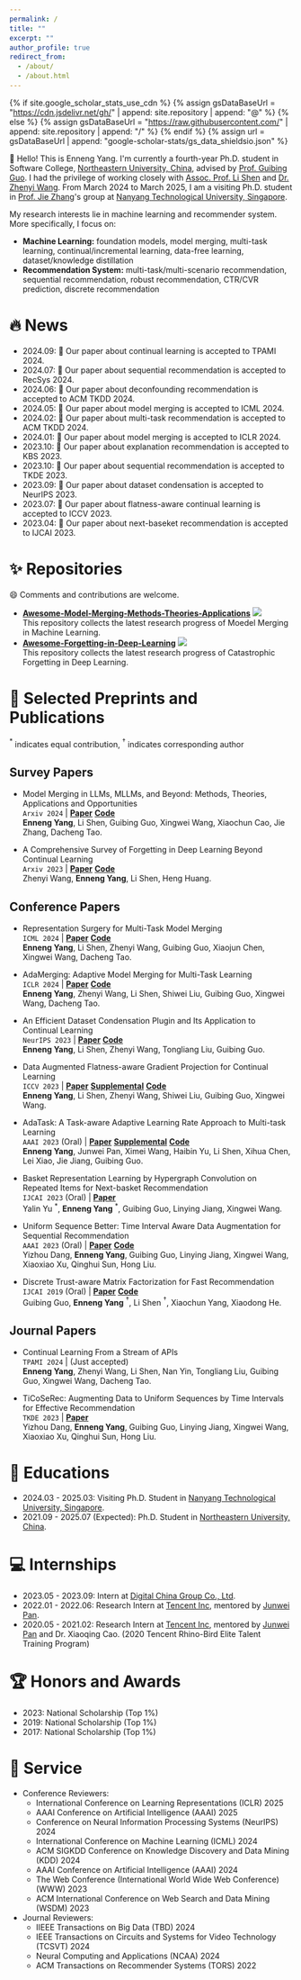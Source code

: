 ```yaml
---
permalink: /
title: ""
excerpt: ""
author_profile: true
redirect_from: 
  - /about/
  - /about.html
---
```


{% if site.google_scholar_stats_use_cdn %}
{% assign gsDataBaseUrl = "https://cdn.jsdelivr.net/gh/" | append: site.repository | append: "@" %}
{% else %}
{% assign gsDataBaseUrl = "https://raw.githubusercontent.com/" | append: site.repository | append: "/" %}
{% endif %}
{% assign url = gsDataBaseUrl | append: "google-scholar-stats/gs_data_shieldsio.json" %}

<span class='anchor' id='about-me'></span>

👋 Hello! This is Enneng Yang. 
I'm currently a fourth-year Ph.D. student in Software College, [Northeastern University, China](https://www.neu.edu.cn/), advised by [Prof. Guibing Guo](https://guoguibing.github.io/cn/). I had the privilege of working closely with [Assoc. Prof. Li Shen](https://sites.google.com/site/mathshenli/home) and [Dr. Zhenyi Wang](https://sites.google.com/view/zhenyiwang). From March 2024 to March 2025, I am a visiting Ph.D. student in [Prof. Jie Zhang](https://personal.ntu.edu.sg/zhangj/)'s group at [Nanyang Technological University, Singapore](https://www.ntu.edu.sg/).


My research interests lie in machine learning and  recommender system. More specifically, I focus on:
- **Machine Learning:** foundation models, model merging, multi-task learning, continual/incremental learning, data-free learning, dataset/knowledge distillation
- **Recommendation System:** multi-task/multi-scenario recommendation, sequential recommendation, robust recommendation, CTR/CVR prediction, discrete recommendation


# 🔥 News

- 2024.09: 🎉 Our paper about continual learning is accepted to TPAMI 2024.
- 2024.07: 🎉 Our paper about sequential recommendation is accepted to RecSys 2024.
- 2024.06: 🎉 Our paper about deconfounding recommendation is accepted to ACM TKDD 2024.
- 2024.05: 🎉 Our paper about model merging is accepted to ICML 2024.
- 2024.02: 🎉 Our paper about multi-task recommendation is accepted to ACM TKDD 2024.
- 2024.01: 🎉 Our paper about model merging is accepted to ICLR 2024.
- 2023.10: 🎉 Our paper about explanation recommendation is accepted to KBS 2023.
- 2023.10: 🎉 Our paper about sequential recommendation is accepted to TKDE 2023.
- 2023.09: 🎉 Our paper about dataset condensation is accepted to NeurIPS 2023.
- 2023.07: 🎉 Our paper about flatness-aware continual learning is accepted to ICCV 2023.
- 2023.04: 🎉 Our paper about next-baseket recommendation is accepted to IJCAI 2023.

<!-- 
&nbsp;🎉 
&nbsp;🎓 
&nbsp;🏅
-->

# ✨ Repositories

😄 Comments and contributions are welcome.

- [**Awesome-Model-Merging-Methods-Theories-Applications**](https://github.com/EnnengYang/Awesome-Model-Merging-Methods-Theories-Applications) [![](https://img.shields.io/github/stars/ennengyang/Awesome-Model-Merging-Methods-Theories-Applications?style=flat&label=Stars&logo=github&labelColor=f6f6f6&color=9cf&logoColor=020d12)](https://github.com/EnnengYang/Awesome-Model-Merging-Methods-Theories-Applications) \
  This repository collects the latest research progress of Moedel Merging in Machine Learning. 
- [**Awesome-Forgetting-in-Deep-Learning**](https://github.com/EnnengYang/Awesome-Forgetting-in-Deep-Learning) [![](https://img.shields.io/github/stars/ennengyang/Awesome-Forgetting-in-Deep-Learning?style=flat&label=Stars&logo=github&labelColor=f6f6f6&color=9cf&logoColor=020d12)](https://github.com/EnnengYang/Awesome-Forgetting-in-Deep-Learning) \
  This repository collects the latest research progress of Catastrophic Forgetting in Deep Learning.

<!-- 
# 📝 Selected Preprints 

- Model Merging in LLMs, MLLMs, and Beyond: Methods, Theories, Applications and Opportunities \
  `Arxiv 2024` <font color="red">Survery Paper</font> | [**Paper**](https://arxiv.org/pdf/2408.07666) [**Code**](https://github.com/EnnengYang/Awesome-Model-Merging-Methods-Theories-Applications) \
  **Enneng Yang**, Li Shen, Guibing Guo, Xingwei Wang, Xiaochun Cao, Jie Zhang, Dacheng Tao.
  
- A Comprehensive Survey of Forgetting in Deep Learning Beyond Continual Learning \
  `Arxiv 2023` <font color="red">Survery Paper</font>  | [**Paper**](https://arxiv.org/pdf/2307.09218) [**Code**](https://github.com/EnnengYang/Awesome-Forgetting-in-Deep-Learning) \
  Zhenyi Wang, **Enneng Yang**, Li Shen, Heng Huang.
-->

  
# 📝 Selected Preprints and Publications 

<!-- -
<a href="https://www.ccf.org.cn/Academic_Evaluation/By_category/" class="btn btn-sm z-depth-0" role="button" target="_blank" style="font-size:14px;">[CCF-Rank]</a>
<a href="https://www.caai.cn/index.php?s=/home/article/detail/id/3445.html" class="btn btn-sm z-depth-0" role="button" target="_blank" style="font-size:14px;">[CCAI-Rank]</a>
<a href="http://portal.core.edu.au/conf-ranks/" class="btn btn-sm z-depth-0" role="button" target="_blank" style="font-size:14px;">[CORE-Rank (conf)]</a>
<a href="http://portal.core.edu.au/jnl-ranks/" class="btn btn-sm z-depth-0" role="button" target="_blank" style="font-size:14px;">[CORE-Rank (jnl)]</a>
-->

[comment]: <> (<div class='paper-box'><div class='paper-box-image'><div><div class="badge">CVPR 2016</div><img src='images/500x300.png' alt="sym" width="100%"></div></div>)
[comment]: <> (<div class='paper-box-text' markdown="1">)
[comment]: <> ([Deep Residual Learning for Image Recognition]&#40;https://openaccess.thecvf.com/content_cvpr_2016/papers/He_Deep_Residual_Learning_CVPR_2016_paper.pdf&#41;)
[comment]: <> (**Kaiming He**, Xiangyu Zhang, Shaoqing Ren, Jian Sun)
[comment]: <> ([**Project**]&#40;https://scholar.google.com/citations?view_op=view_citation&hl=zh-CN&user=DhtAFkwAAAAJ&citation_for_view=DhtAFkwAAAAJ:ALROH1vI_8AC&#41; <strong><span class='show_paper_citations' data='DhtAFkwAAAAJ:ALROH1vI_8AC'></span></strong>)
[comment]: <> (- Lorem ipsum dolor sit amet, consectetur adipiscing elit. Vivamus ornare aliquet ipsum, ac tempus justo dapibus sit amet. )
[comment]: <> (</div>)
[comment]: <> (</div>)

$^{\ast}$ indicates equal contribution, $^{\dagger}$ indicates corresponding author

## Survey Papers

- Model Merging in LLMs, MLLMs, and Beyond: Methods, Theories, Applications and Opportunities \
  `Arxiv 2024` | [**Paper**](https://arxiv.org/pdf/2408.07666) [**Code**](https://github.com/EnnengYang/Awesome-Model-Merging-Methods-Theories-Applications) \
  **Enneng Yang**, Li Shen, Guibing Guo, Xingwei Wang, Xiaochun Cao, Jie Zhang, Dacheng Tao.
  
- A Comprehensive Survey of Forgetting in Deep Learning Beyond Continual Learning \
  `Arxiv 2023` | [**Paper**](https://arxiv.org/pdf/2307.09218) [**Code**](https://github.com/EnnengYang/Awesome-Forgetting-in-Deep-Learning) \
  Zhenyi Wang, **Enneng Yang**, Li Shen, Heng Huang.
  
## Conference Papers

- Representation Surgery for Multi-Task Model Merging\
  `ICML 2024` | [**Paper**](https://openreview.net/pdf?id=Sbl2keQEML) [**Code**](https://github.com/EnnengYang/RepresentationSurgery)  \
  **Enneng Yang**, Li Shen, Zhenyi Wang, Guibing Guo, Xiaojun Chen, Xingwei Wang, Dacheng Tao.

- AdaMerging: Adaptive Model Merging for Multi-Task Learning\
  `ICLR 2024` | [**Paper**](https://openreview.net/pdf?id=nZP6NgD3QY) [**Code**](https://github.com/EnnengYang/AdaMerging)  \
  **Enneng Yang**, Zhenyi Wang, Li Shen, Shiwei Liu, Guibing Guo, Xingwei Wang, Dacheng Tao.

- An Efficient Dataset Condensation Plugin and Its Application to Continual Learning\
  `NeurIPS 2023` | [**Paper**](https://openreview.net/pdf?id=Murj6wcjRw) [**Code**](https://github.com/EnnengYang/An-Efficient-Dataset-Condensation-Plugin)  \
  **Enneng Yang**, Li Shen, Zhenyi Wang, Tongliang Liu, Guibing Guo.

- Data Augmented Flatness-aware Gradient Projection for Continual Learning\
  `ICCV 2023` | [**Paper**](https://openaccess.thecvf.com/content/ICCV2023/papers/Yang_Data_Augmented_Flatness-aware_Gradient_Projection_for_Continual_Learning_ICCV_2023_paper.pdf)  [**Supplemental**](https://openaccess.thecvf.com/content/ICCV2023/supplemental/Yang_Data_Augmented_Flatness-aware_ICCV_2023_supplemental.pdf) [**Code**](https://github.com/EnnengYang/DFGP)   \
  **Enneng Yang**, Li Shen, Zhenyi Wang, Shiwei Liu, Guibing Guo, Xingwei Wang.

- AdaTask: A Task-aware Adaptive Learning Rate Approach to Multi-task Learning\
  `AAAI 2023` (Oral) | [**Paper**](https://ojs.aaai.org/index.php/AAAI/article/view/26275)  [**Supplemental**](https://arxiv.org/pdf/2211.15055)  [**Code**](https://github.com/EnnengYang/AdaTask)  \
  **Enneng Yang**, Junwei Pan, Ximei Wang, Haibin Yu, Li Shen, Xihua Chen, Lei Xiao, Jie Jiang, Guibing Guo.

- Basket Representation Learning by Hypergraph Convolution on Repeated Items for Next-basket Recommendation\
  `IJCAI 2023` (Oral) | [**Paper**](https://www.ijcai.org/proceedings/2023/0268.pdf) \
  Yalin Yu $^{\ast}$, **Enneng Yang** $^{\ast}$,  Guibing Guo, Linying Jiang, Xingwei Wang.

- Uniform Sequence Better: Time Interval Aware Data Augmentation for Sequential Recommendation\
  `AAAI 2023` (Oral) | [**Paper**](https://ojs.aaai.org/index.php/AAAI/article/view/25540) [**Code**](https://github.com/KingGugu/TiCoSeRec)\
 Yizhou Dang, **Enneng Yang**, Guibing Guo, Linying Jiang, Xingwei Wang, Xiaoxiao Xu, Qinghui Sun, Hong Liu.

- Discrete Trust-aware Matrix Factorization for Fast Recommendation\
  `IJCAI 2019` (Oral) | [**Paper**](https://www.ijcai.org/proceedings/2019/0191.pdf) [**Code**](https://github.com/EnnengYang/DTMF)\
 Guibing Guo, **Enneng Yang** $^{\dagger}$, Li Shen $^{\dagger}$, Xiaochun Yang, Xiaodong He.

## Journal Papers
- Continual Learning From a Stream of APIs \
  `TPAMI 2024` | (Just accepted) \
  **Enneng Yang**, Zhenyi Wang, Li Shen, Nan Yin, Tongliang Liu, Guibing Guo, Xingwei Wang, Dacheng Tao.
  
- TiCoSeRec: Augmenting Data to Uniform Sequences by Time Intervals for Effective Recommendation\
  `TKDE 2023` | [**Paper**](https://ieeexplore.ieee.org/document/10285049) \
  Yizhou Dang, **Enneng Yang**, Guibing Guo, Linying Jiang, Xingwei Wang, Xiaoxiao Xu, Qinghui Sun, Hong Liu.


# 📖 Educations

- 2024.03 - 2025.03: Visiting Ph.D. Student in [Nanyang Technological University, Singapore](https://www.ntu.edu.sg/).
- 2021.09 - 2025.07 (Expected): Ph.D. Student in [Northeastern University, China](https://www.neu.edu.cn/).

<!--
- 2018.09 - 2021.07: M.S. Student in [Northeastern University, China](https://www.neu.edu.cn/).
-->


# 💻 Internships

- 2023.05 - 2023.09: Intern at [Digital China Group Co., Ltd](https://www.digitalchina.com/).
- 2022.01 - 2022.06: Research Intern at [Tencent Inc](https://www.tencent.com/), mentored by [Junwei Pan](https://scholar.google.com/citations?user=sUaBkFkAAAAJ&hl=zh-TW).
- 2020.05 - 2021.02: Research Intern at [Tencent Inc](https://www.tencent.com/), mentored by [Junwei Pan](https://scholar.google.com/citations?user=sUaBkFkAAAAJ&hl=zh-TW) and Dr. Xiaoqing Cao. (2020 Tencent Rhino-Bird Elite Talent Training Program)


# 🏆 Honors and Awards

- 2023: National Scholarship (Top 1%)
- 2019: National Scholarship (Top 1%)
- 2017: National Scholarship (Top 1%)


# 🔖 Service

- Conference Reviewers: 
  - International Conference on Learning Representations (ICLR) 2025
  - AAAI Conference on Artificial Intelligence (AAAI) 2025
  - Conference on Neural Information Processing Systems (NeurIPS) 2024
  - International Conference on Machine Learning (ICML) 2024
  - ACM SIGKDD Conference on Knowledge Discovery and Data Mining (KDD) 2024
  - AAAI Conference on Artificial Intelligence (AAAI) 2024
  - The Web Conference (International World Wide Web Conference) (WWW) 2023
  - ACM International Conference on Web Search and Data Mining (WSDM) 2023
- Journal Reviewers:
  - IIEEE Transactions on Big Data (TBD) 2024
  - IEEE Transactions on Circuits and Systems for Video Technology (TCSVT) 2024
  - Neural Computing and Applications (NCAA) 2024
  - ACM Transactions on Recommender Systems (TORS) 2022

<!--
# 💬 Contact
- Address 1: Northeastern University, No.195, Chuangxin Road, Hunnan District, Shenyang City, Liaoning Province, P.R.China, 110169.
- Address 2: Nanyang Technological University, 50 Nanyang Avenue, Singapore, 639798. (Current Address)
- Email: ennengyang(at)stumail.neu.edu.cn / n2308949l(at)e.ntu.edu.sg
-->

<!--
# 💬 Invited Talks
- *2024.07* 
-->
